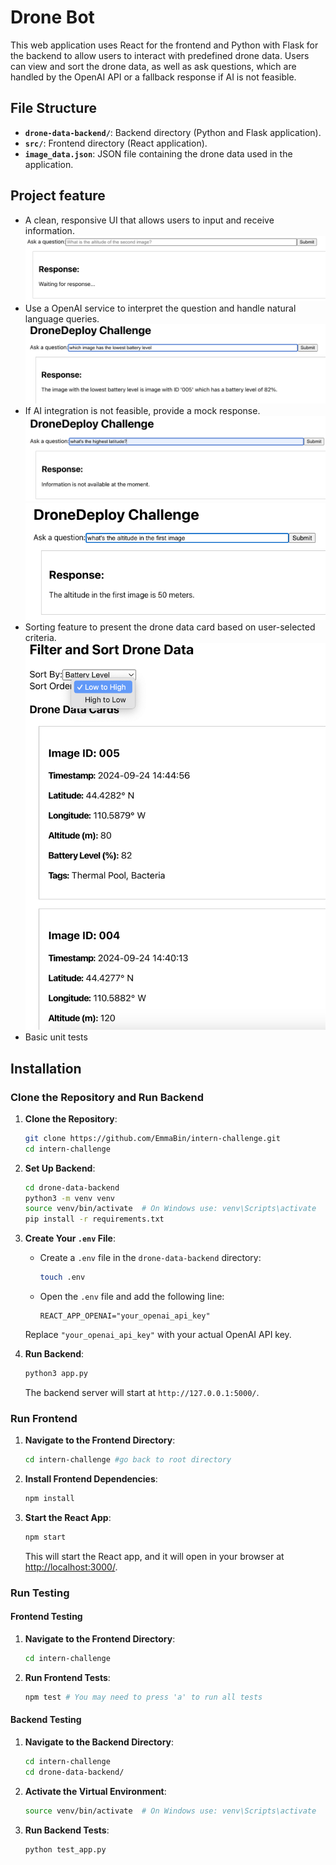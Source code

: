 # Drone Bot

This web application uses React for the frontend and Python with Flask for the backend to allow users to interact with predefined drone data. Users can view and sort the drone data, as well as ask questions, which are handled by the OpenAI API or a fallback response if AI is not feasible.


## File Structure

- **`drone-data-backend/`**: Backend directory (Python and Flask application).
- **`src/`**: Frontend directory (React application).
- **`image_data.json`**: JSON file containing the drone data used in the application.

## Project feature
- A clean, responsive UI that allows users to input and receive information.
![Input and Response Example](public/images/input_and_response.png)
- Use a OpenAI service to interpret the question and handle natural language queries.
![Input and Response Example](public/images/api_response.png)
- If AI integration is not feasible, provide a mock response.
![Input and Response Example](public/images/mock_response.png)
![Input and Response Example](public/images/mock_response_2.png)
- Sorting feature to present the drone data card based on user-selected criteria.
![Input and Response Example](public/images/sorting.png)
- Basic unit tests

## Installation

### Clone the Repository and Run Backend

1. **Clone the Repository**:
    ```bash
    git clone https://github.com/EmmaBin/intern-challenge.git
    cd intern-challenge
    ```

2. **Set Up Backend**:
    ```bash
    cd drone-data-backend
    python3 -m venv venv
    source venv/bin/activate  # On Windows use: venv\Scripts\activate
    pip install -r requirements.txt
    ```

3. **Create Your `.env` File**:
    - Create a `.env` file in the `drone-data-backend` directory:
        ```bash
        touch .env
        ```
    - Open the `.env` file and add the following line:
        ```env
        REACT_APP_OPENAI="your_openai_api_key"
        ```
    Replace `"your_openai_api_key"` with your actual OpenAI API key.

4. **Run Backend**:
    ```bash
    python3 app.py
    ```
    The backend server will start at `http://127.0.0.1:5000/`.

### Run Frontend

1. **Navigate to the Frontend Directory**:
    ```bash
    cd intern-challenge #go back to root directory
    ```

2. **Install Frontend Dependencies**:
    ```bash
    npm install
    ```

3. **Start the React App**:
    ```bash
    npm start
    ```
    This will start the React app, and it will open in your browser at [http://localhost:3000/](http://localhost:3000/).

### Run Testing

#### Frontend Testing
1. **Navigate to the Frontend Directory**:
    ```bash
    cd intern-challenge
    ```

2. **Run Frontend Tests**:
    ```bash
    npm test # You may need to press 'a' to run all tests
    ```

#### Backend Testing
1. **Navigate to the Backend Directory**:
    ```bash
    cd intern-challenge
    cd drone-data-backend/
    ```

2. **Activate the Virtual Environment**:
    ```bash
    source venv/bin/activate  # On Windows use: venv\Scripts\activate
    ```

3. **Run Backend Tests**:
    ```bash
    python test_app.py
    ```